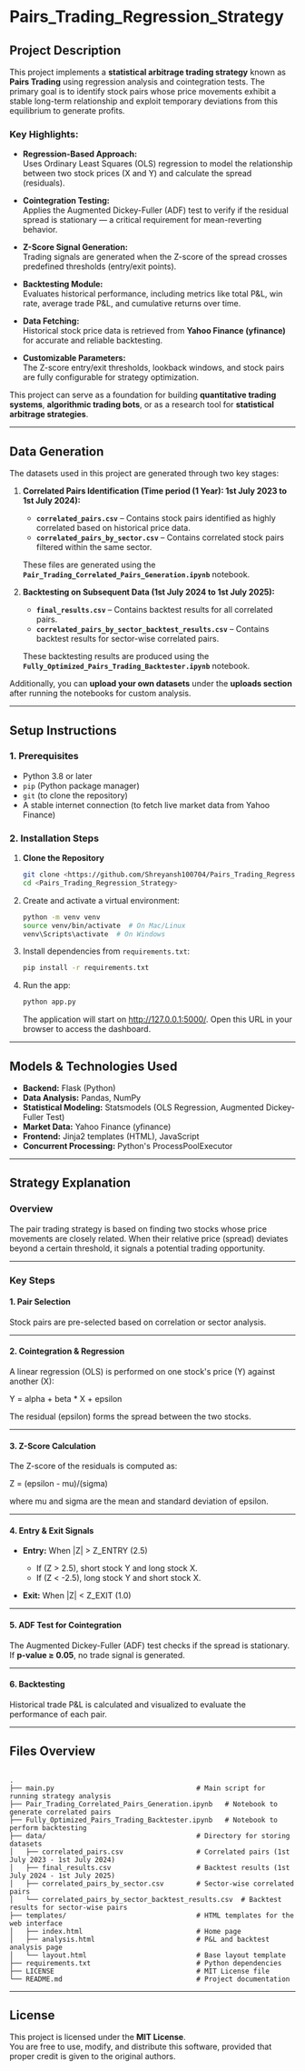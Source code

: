 # Pairs_Trading_Regression_Strategy

## Project Description

This project implements a **statistical arbitrage trading strategy** known as **Pairs Trading** using regression analysis and cointegration tests. The primary goal is to identify stock pairs whose price movements exhibit a stable long-term relationship and exploit temporary deviations from this equilibrium to generate profits.

### Key Highlights:
- **Regression-Based Approach:**  
  Uses Ordinary Least Squares (OLS) regression to model the relationship between two stock prices (X and Y) and calculate the spread (residuals).

- **Cointegration Testing:**  
  Applies the Augmented Dickey-Fuller (ADF) test to verify if the residual spread is stationary — a critical requirement for mean-reverting behavior.

- **Z-Score Signal Generation:**  
  Trading signals are generated when the Z-score of the spread crosses predefined thresholds (entry/exit points).

- **Backtesting Module:**  
  Evaluates historical performance, including metrics like total P&L, win rate, average trade P&L, and cumulative returns over time.

- **Data Fetching:**  
  Historical stock price data is retrieved from **Yahoo Finance (yfinance)** for accurate and reliable backtesting.

- **Customizable Parameters:**  
  The Z-score entry/exit thresholds, lookback windows, and stock pairs are fully configurable for strategy optimization.

This project can serve as a foundation for building **quantitative trading systems**, **algorithmic trading bots**, or as a research tool for **statistical arbitrage strategies**.



---

## Data Generation

The datasets used in this project are generated through two key stages:

1. **Correlated Pairs Identification (Time period (1 Year): 1st July 2023 to 1st July 2024):**  
   - **`correlated_pairs.csv`** – Contains stock pairs identified as highly correlated based on historical price data.
   - **`correlated_pairs_by_sector.csv`** – Contains correlated stock pairs filtered within the same sector.

   These files are generated using the **`Pair_Trading_Correlated_Pairs_Generation.ipynb`** notebook.

2. **Backtesting on Subsequent Data (1st July 2024 to 1st July 2025):**  
   - **`final_results.csv`** – Contains backtest results for all correlated pairs.
   - **`correlated_pairs_by_sector_backtest_results.csv`** – Contains backtest results for sector-wise correlated pairs.

   These backtesting results are produced using the **`Fully_Optimized_Pairs_Trading_Backtester.ipynb`** notebook.

Additionally, you can **upload your own datasets** under the **uploads section** after running the notebooks for custom analysis.



---

## Setup Instructions

### 1. Prerequisites
- Python 3.8 or later
- `pip` (Python package manager)
- `git` (to clone the repository)
- A stable internet connection (to fetch live market data from Yahoo Finance)



### 2. Installation Steps

1. **Clone the Repository**
   ```bash
   git clone <https://github.com/Shreyansh100704/Pairs_Trading_Regression_Strategy.git>
   cd <Pairs_Trading_Regression_Strategy>
   ```

2. Create and activate a virtual environment:
   ```bash
   python -m venv venv
   source venv/bin/activate  # On Mac/Linux
   venv\Scripts\activate  # On Windows
   ```
3. Install dependencies from `requirements.txt`:
   ```bash
   pip install -r requirements.txt
   ```


4. Run the app:
   ```bash
   python app.py
   ```
   The application will start on http://127.0.0.1:5000/.
   Open this URL in your browser to access the dashboard.



---

## Models & Technologies Used
- **Backend:** Flask (Python)
- **Data Analysis:** Pandas, NumPy
- **Statistical Modeling:** Statsmodels (OLS Regression, Augmented Dickey-Fuller Test)
- **Market Data:** Yahoo Finance (yfinance)
- **Frontend:** Jinja2 templates (HTML), JavaScript
- **Concurrent Processing:** Python's ProcessPoolExecutor



---

## Strategy Explanation

### **Overview**
The pair trading strategy is based on finding two stocks whose price movements are closely related. When their relative price (spread) deviates beyond a certain threshold, it signals a potential trading opportunity.

---

### **Key Steps**

#### **1. Pair Selection**
Stock pairs are pre-selected based on correlation or sector analysis.

---

#### **2. Cointegration & Regression**
A linear regression (OLS) is performed on one stock's price (Y) against another (X):


Y = alpha + beta * X + epsilon


The residual (epsilon) forms the spread between the two stocks.

---

#### **3. Z-Score Calculation**
The Z-score of the residuals is computed as:


Z = (epsilon - mu)/(sigma)


where mu and sigma are the mean and standard deviation of epsilon.

---

#### **4. Entry & Exit Signals**
- **Entry:** When |Z| > Z_ENTRY (2.5)  
  - If (Z > 2.5), short stock Y and long stock X.
  - If (Z < -2.5), long stock Y and short stock X.

- **Exit:** When |Z| < Z_EXIT (1.0)

---

#### **5. ADF Test for Cointegration**
The Augmented Dickey-Fuller (ADF) test checks if the spread is stationary.  
If **p-value ≥ 0.05**, no trade signal is generated.

---

#### **6. Backtesting**
Historical trade P&L is calculated and visualized to evaluate the performance of each pair.


---
## Files Overview
```

.
├── main.py                                   # Main script for running strategy analysis
├── Pair_Trading_Correlated_Pairs_Generation.ipynb   # Notebook to generate correlated pairs
├── Fully_Optimized_Pairs_Trading_Backtester.ipynb   # Notebook to perform backtesting 
├── data/                                     # Directory for storing datasets
│   ├── correlated_pairs.csv                  # Correlated pairs (1st July 2023 - 1st July 2024)
│   ├── final_results.csv                     # Backtest results (1st July 2024 - 1st July 2025)
│   ├── correlated_pairs_by_sector.csv        # Sector-wise correlated pairs
│   └── correlated_pairs_by_sector_backtest_results.csv  # Backtest results for sector-wise pairs
├── templates/                                # HTML templates for the web interface
│   ├── index.html                            # Home page
│   ├── analysis.html                         # P&L and backtest analysis page
│   └── layout.html                           # Base layout template
├── requirements.txt                          # Python dependencies
├── LICENSE                                   # MIT License file
└── README.md                                 # Project documentation

```

---
## License
This project is licensed under the **MIT License**.  
You are free to use, modify, and distribute this software, provided that proper credit is given to the original authors.

